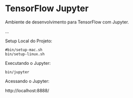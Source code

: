 # TensorFlow Jupyter

Ambiente de desenvolvimento para TensorFlow com Jupyter.

...

Setup Local do Projeto:

    #bin/setup-mac.sh
    bin/setup-linux.sh

Executando o Jupyter:

    bin/jupyter

Acessando o Jupyter:

http://localhost:8888/
